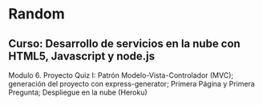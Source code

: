 # Random

## Curso: Desarrollo de servicios en la nube con HTML5, Javascript y node.js

Modulo 6. Proyecto Quiz I: Patrón Modelo-Vista-Controlador (MVC); generación del
proyecto con express-generator; Primera Página y Primera Pregunta; Despliegue
en la nube (Heroku)

